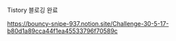 

Tistory 블로깅 완료  

https://bouncy-snipe-937.notion.site/Challenge-30-5-17-b80d1a89cca44f1ea45533796f70589c
